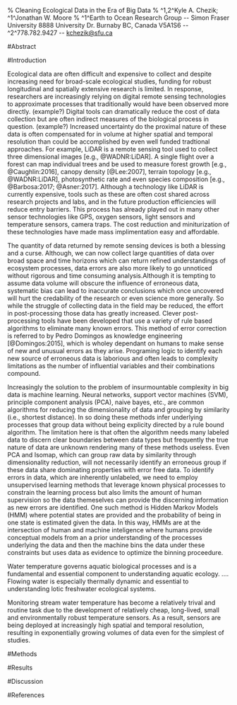 % Cleaning Ecological Data in the Era of Big Data
% ^1,2^Kyle A. Chezik; ^1^Jonathan W. Moore
% ^1^Earth to Ocean Research Group -- Simon Fraser University 8888 University Dr. Burnaby BC, Canada V5A1S6 -- ^2^778.782.9427 -- kchezik@sfu.ca

#Abstract

#Introduction

Ecological data are often difficult and expensive to collect and despite increasing need for broad-scale ecological studies, funding for robust longitudinal and spatially extensive research is limited. In response, researchers are increasingly relying on digital remote sensing technologies to approximate processes that traditionally would have been observed more directly. (example?) Digital tools can dramatically reduce the cost of data collection but are often indirect measures of the biological process in question. (example?) Increased uncertainty do the proximal nature of these data is often compensated for in volume at higher spatial and temporal resolution than could be accomplished by even well funded tradtional approaches. For example, LiDAR is a remote sensing tool used to collect three dimensional images [e.g., @WADNR:LiDAR]. A single flight over a forest can map individual trees and be used to measure forest growth [e.g., @Caughlin:2016], canopy density [@Lee:2007], terrain topology [e.g., @WADNR:LiDAR], photosynthetic rate and even species composition [e.g., @Barbosa:2017; @Asner:2017]. Although a technology like LiDAR is currently expensive, tools such as these are often cost shared across research projects and labs, and in the future production efficiencies will reduce entry barriers. This process has already played out in many other sensor technologies like GPS, oxygen sensors, light sensors and temperature sensors, camera traps. The cost reduction and miniturization of these technologies have made mass implimentation easy and affordable. 

The quantity of data returned by remote sensing devices is both a blessing and a curse. Although, we can now collect large quantities of data over broad space and time horizons which can return refined understandings of ecosystem processes, data errors are also more likely to go unnoticed without rigorous and time consuming analysis.Although it is tempting to assume data volume will obscure the influence of erroneous data, systematic bias can lead to inaccurate conclusions which once uncovered will hurt the credability of the research or even science more generally. So while the struggle of collecting data in the field may be reduced, the effort in post-processing those data has greatly increased. Clever post-processing tools have been developed that use a variety of rule based algorithms to eliminate many known errors. This method of error correction is referred to by Pedro Domingos as knowledge engineering [@Domingos:2015], which is wholey dependant on humans to make sense of new and unusual errors as they arise. Programing logic to identify each new source of erroneous data is laborious and often leads to complexity limitations as the number of influential variables and their combinations compound. 

Increasingly the solution to the problem of insurmountable complexity in big data is machine learning. Neural networks, support vector machines (SVM), principle component analysis (PCA), naive bayes, etc., are common algorithms for reducing the dimensionality of data and grouping by similarity (i.e., shortest distance). In so doing these methods infer underlying processes that group data without being explicity directed by a rule bound algorithm. The limitation here is that often the algorithm needs many labeled data to discern clear boundaries between data types but frequently the true nature of data are unknown rendering many of these methods useless. Even PCA and Isomap, which can group raw data by similarity through dimensionality reduction, will not necessarily identify an erroneous group if these data share dominating properties with error free data. To identify errors in data, which are inherently unlabeled, we need to employ unsupervised learning methods that leverage known physical processes to constrain the learning process but also limits the amount of human supervision so the data themeselves can provide the discerning information as new errors are identified. One such method is Hidden Markov Models (HMM) where potential states are provided and the probability of being in one state is estimated given the data. In this way, HMMs are at the intersection of human and machine inteligence where humans provide conceptual models from an a prior understanding of the processes underlying the data and then the machine bins the data under these constraints but uses data as evidence to optimize the binning proceedure.

Water temperature governs aquatic biological processes and is a fundamental and essential component to understanding aquatic ecology. .... Flowing water is especially thermally dynamic and essential to understanding lotic freshwater ecological systems.

Monitoring stream water temperature has become a relatively trival and routine task due to the development of relatively cheap, long-lived, small and environmentally robust temperature sensors. As a result, sensors are being deployed at increasingly high spatial and temporal resolution, resulting in exponentially growing volumes of data even for the simplest of studies.

#Methods

#Results

#Discussion

#References
